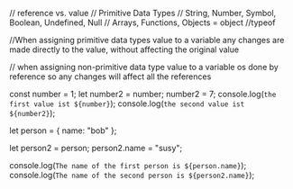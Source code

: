 // reference vs. value
// Primitive Data Types
// String, Number, Symbol, Boolean, Undefined, Null
// Arrays, Functions, Objects = object
//typeof

//When assigning primitive data types value to a variable any changes are made directly to the value, without affecting the original value

// when assigning non-primitive data type value to a variable os done by reference so any changes will affect all the references

const number = 1;
let number2 = number;
number2 = 7;
console.log(`the first value ist ${number}`);
console.log(`the second value ist ${number2}`);

let person = {
    name: "bob"
};

let person2 = person;
person2.name = "susy";

console.log(`The name of the first person is ${person.name}`);
console.log(`The name of the second person is ${person2.name}`);

